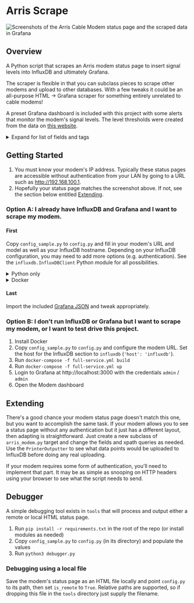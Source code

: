 # Arris Scrape

![Screenshots of the Arris Cable Modem status page and the scraped data in Grafana](media/modem_scrape.png)

## Overview

A Python script that scrapes an Arris modem status page to insert signal levels into InfluxDB and ultimately Grafana.

The scraper is flexible in that you can subclass pieces to scrape other modems and upload to other databases. With a few tweaks it could be an all-purpose HTML -> Grafana scraper for something entirely unrelated to cable modems!

A preset Grafana dashboard is included with this project with some alerts that monitor the modem's signal levels. The level thresholds were created from the data on [this website](https://pickmymodem.com/signal-levels-docsis-3-03-1-cable-modem/).

<details>
  <summary>Expand for list of fields and tags</summary>
- Fields:
  - Downstream
    - SNR
    - DCID
    - Frequency
    - Power
    - Octets
    - Correcteds
    - Uncorrectables
  - Upstream
    - UCID
    - Frequency
    - Power
    - Symbol Rate
- Tags:
  - Downstream ID
  - Modulation (downstream / upstream)
  - Upstream ID
  - Channel Type (upstream)
</details>

## Getting Started

1. You must know your modem's IP address. Typically these status pages are accessible without authentication from your LAN by going to a URL such as http://192.168.100.1.
2. Hopefully your status page matches the screenshot above. If not, see the section below entitled [Extending](#extending).

### Option A: I already have InfluxDB and Grafana and I want to scrape my modem.

#### First

Copy `config_sample.py` to `config.py` and fill in your modem's URL and model as well as your InfluxDB hostname. Depending on your InfluxDB configuration, you may need to add more options (e.g. authentication). See the `influxdb.InfluxDBClient` Python module for all possibilities.

<details>
  <summary>Python only</summary>

1. Follow the instructions above to set up the config file.
2. `pip install -r requirements.txt`
3. `python scrape.py`
</details>

<details>
  <summary>Docker</summary>

1. Follow the instructions above to set up the config file.
2. Install Docker
3. Run `docker-compose build`
4. Run `docker-compose up`
</details>

#### Last

Import the included [Grafana JSON](full-service/grafana_dashboards) and tweak appropriately.

### Option B: I don't run InfluxDB or Grafana but I want to scrape my modem, or I want to test drive this project.

1. Install Docker
2. Copy `config_sample.py` to `config.py` and configure the modem URL. Set the host for the InfluxDB section to `influxdb` (`'host': 'influxdb'`).
3. Run `docker-compose -f full-service.yml build`
4. Run `docker-compose -f full-service.yml up`
5. Login to Grafana at http://localhost:3000 with the credentials `admin` / `admin`
6. Open the Modem dashboard

## Extending

There's a good chance your modem status page doesn't match this one, but you want to accomplish the same task. If your modem allows you to see a status page without any authentication but it just has a different layout, then adapting is straightforward. Just create a new subclass of `arris_modem.py` target and change the fields and xpath queries as needed. Use the `PrinterOutputter` to see what data points would be uploaded to InfluxDB before doing any real uploading.

If your modem requires some form of authentication, you'll need to implement that part. It may be as simple as snooping on HTTP headers using your browser to see what the script needs to send.

## Debugger

A simple debugging tool exists in `tools` that will process and output either a remote or local HTML status page.

1. Run `pip install -r requirements.txt` in the root of the repo (or install modules as needed)
2. Copy `config_sample.py` to `config.py` (in its directory) and populate the values
3. Run `python3 debugger.py`

### Debugging using a local file

Save the modem's status page as an HTML file locally and point `config.py` to its path, then set `is_remote` to `True`. Relative paths are supported, so if dropping this file in the `tools` directory just supply the filename.
